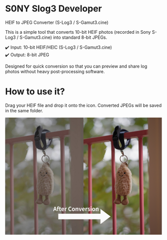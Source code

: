 # S0NY Slog3 Developer
HEIF to JPEG Converter (S-Log3 / S-Gamut3.cine)

This is a simple tool that converts 10-bit HEIF photos (recorded in Sony S-Log3 / S-Gamut3.cine) into standard 8-bit JPEGs.

✔️ Input: 10-bit HEIF/HEIC (S-Log3 / S-Gamut3.cine)  
✔️ Output: 8-bit JPEG

Designed for quick conversion so that you can preview and share log photos without heavy post-processing software.

# How to use it?
Drag your HEIF file and drop it onto the icon. Converted JPEGs will be saved in the same folder.  


![image](https://github.com/MiFanDev/s0ny-slog3-developer/blob/main/demo.jpg)

